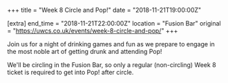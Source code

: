 +++
title = "Week 8 Circle and Pop!"
date = "2018-11-21T19:00:00Z"

[extra]
end_time = "2018-11-21T22:00:00Z"
location = "Fusion Bar"
original = "https://uwcs.co.uk/events/week-8-circle-and-pop/"
+++

Join us for a night of drinking games and fun as we prepare to engage in the most noble art of getting drunk and attending Pop\!

We'll be circling in the Fusion Bar, so only a regular (non-circling) Week 8 ticket is required to get into Pop\! after circle.

